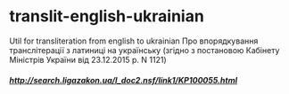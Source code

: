 # translit-english-ukrainian
Util for transliteration from english to ukrainian
Про впорядкування транслітерації з латиницi на українську
(згідно з постановою Кабінету Міністрів України від 23.12.2015 р. N 1121)


##### http://search.ligazakon.ua/l_doc2.nsf/link1/KP100055.html